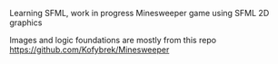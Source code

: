 Learning SFML, work in progress Minesweeper game using SFML 2D graphics

Images and logic foundations are mostly from this repo https://github.com/Kofybrek/Minesweeper
